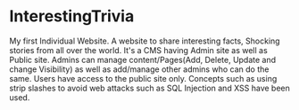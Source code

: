 InterestingTrivia
=================

My first Individual Website.
A website to share interesting facts, Shocking stories from all over the world. 
It's a CMS having Admin site as well as Public site.
Admins can manage content/Pages(Add, Delete, Update and change Visibility) as well as add/manage other admins who can do the same.
Users have access to the public site only.
Concepts such as using strip slashes to avoid web attacks such as SQL Injection and XSS have been used.
